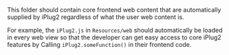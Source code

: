 This folder should contain core frontend web content that are automatically supplied by iPlug2 regardless of what the user web content is.

For example, the `iPlug2.js` in `Resources/web` should automatically be loaded in every web view so that the developer can get easy access to core iPlug2 features by Calling `iPlug2.someFunction()` in their frontend code.